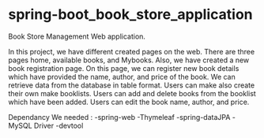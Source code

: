 # spring-boot_book_store_application
Book Store Management Web application.

In this project, we have different created pages on the web. There are three pages home, available books, and Mybooks. Also, we have created a new book registration page. On this page,  we can register new book details which have provided the name, author, and price of the book. We can retrieve data from the database in table format. 
Users can make also create their own make booklists.
Users can add and delete books from the booklist which have been added.
Users can edit the book name, author, and price.

Dependancy We needed :
  -spring-web
  -Thymeleaf
  -spring-dataJPA
  -MySQL Driver
  -devtool
